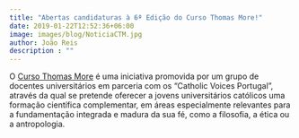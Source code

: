 ```yaml
---
title: "Abertas candidaturas à 6ª Edição do Curso Thomas More!"
date: 2019-01-22T12:52:36+06:00
image: images/blog/NoticiaCTM.jpg
author: João Reis
description : ""
---
```


O [Curso Thomas More](http://cursothomasmore.pt/) é uma iniciativa promovida por um grupo de docentes universitários em 
parceria com os “Catholic Voices Portugal”, através da qual se pretende oferecer a jovens 
universitários católicos uma formação científica complementar, em áreas especialmente 
relevantes para a fundamentação integrada e madura da sua fé, como a filosofia, a ética ou a antropologia.
